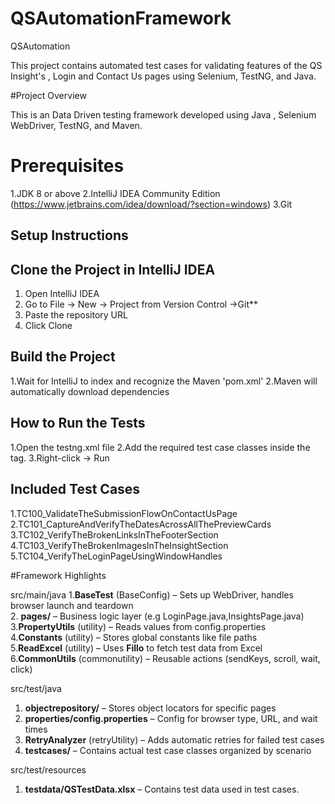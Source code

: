 # QSAutomationFramework
QSAutomation

This project contains automated test cases for validating features of the QS Insight's , Login and Contact Us pages using Selenium, TestNG, and Java.

#Project Overview

This is an Data Driven testing framework developed using Java , Selenium WebDriver, TestNG, and Maven.

# Prerequisites

1.JDK 8 or above
2.IntelliJ IDEA Community Edition (https://www.jetbrains.com/idea/download/?section=windows)
3.Git 

## Setup Instructions

## Clone the Project in IntelliJ IDEA

1. Open IntelliJ IDEA
2. Go to File -> New -> Project from Version Control ->Git**
3. Paste the repository URL
4. Click Clone

## Build the Project

1.Wait for IntelliJ to index and recognize the Maven 'pom.xml'
2.Maven will automatically download dependencies

## How to Run the Tests

1.Open the testng.xml file
2.Add the required test case classes inside the <classes> tag.
3.Right-click -> Run 

## Included Test Cases
1.TC100_ValidateTheSubmissionFlowOnContactUsPage 
2.TC101_CaptureAndVerifyTheDatesAcrossAllThePreviewCards
3.TC102_VerifyTheBrokenLinksInTheFooterSection
4.TC103_VerifyTheBrokenImagesInTheInsightSection
5.TC104_VerifyTheLoginPageUsingWindowHandles

#Framework Highlights

src/main/java
1.**BaseTest** (BaseConfig) – Sets up WebDriver, handles browser launch and teardown  
2. **pages/** – Business logic layer (e.g LoginPage.java,InsightsPage.java)  
3.**PropertyUtils** (utility) – Reads values from config.properties  
4.**Constants** (utility) – Stores global constants like file paths  
5.**ReadExcel** (utility) – Uses **Fillo** to fetch test data from Excel  
6.**CommonUtils** (commonutility) – Reusable actions (sendKeys, scroll, wait, click)

src/test/java
1. **objectrepository/** – Stores object locators for specific pages  
2. **properties/config.properties** – Config for browser type, URL, and wait times  
3. **RetryAnalyzer** (retryUtility) – Adds automatic retries for failed test cases  
4. **testcases/** – Contains actual test case classes organized by scenario

src/test/resources
1. **testdata/QSTestData.xlsx** –  Contains test data used in test cases. 
 




